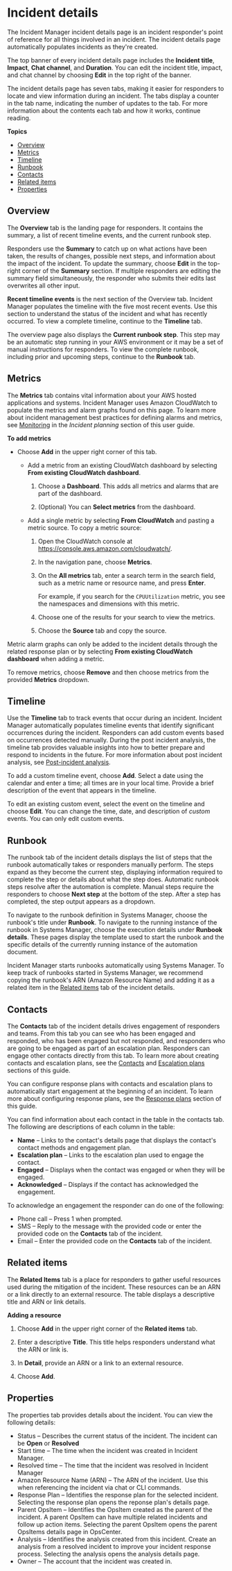 # Incident details<a name="tracking-details"></a>

The Incident Manager incident details page is an incident responder's point of reference for all things involved in an incident\. The incident details page automatically populates incidents as they're created\.

The top banner of every incident details page includes the **Incident title**, **Impact**, **Chat channel**, and **Duration**\. You can edit the incident title, impact, and chat channel by choosing **Edit** in the top right of the banner\. 

The incident details page has seven tabs, making it easier for responders to locate and view information during an incident\. The tabs display a counter in the tab name, indicating the number of updates to the tab\. For more information about the contents each tab and how it works, continue reading\.

**Topics**
+ [Overview](#tracking-details-overview)
+ [Metrics](#tracking-details-metrics)
+ [Timeline](#tracking-details-timeline)
+ [Runbook](#tracking-details-runbook)
+ [Contacts](#tracking-details-contacts)
+ [Related items](#tracking-details-related)
+ [Properties](#tracking-details-properties)

## Overview<a name="tracking-details-overview"></a>

The **Overview** tab is the landing page for responders\. It contains the summary, a list of recent timeline events, and the current runbook step\.

Responders use the **Summary** to catch up on what actions have been taken, the results of changes, possible next steps, and information about the impact of the incident\. To update the summary, choose **Edit** in the top\-right corner of the **Summary** section\. If multiple responders are editing the summary field simultaneously, the responder who submits their edits last overwrites all other input\. 

**Recent timeline events** is the next section of the Overview tab\. Incident Manager populates the timeline with the five most recent events\. Use this section to understand the status of the incident and what has recently occurred\. To view a complete timeline, continue to the **Timeline** tab\. 

The overview page also displays the **Current runbook step**\. This step may be an automatic step running in your AWS environment or it may be a set of manual instructions for responders\. To view the complete runbook, including prior and upcoming steps, continue to the **Runbook** tab\.

## Metrics<a name="tracking-details-metrics"></a>

The **Metrics** tab contains vital information about your AWS hosted applications and systems\. Incident Manager uses Amazon CloudWatch to populate the metrics and alarm graphs found on this page\. To learn more about incident management best practices for defining alarms and metrics, see [Monitoring](incident-response.md#incident-response-monitoring) in the *Incident planning* section of this user guide\.

**To add metrics**
+ Choose **Add** in the upper right corner of this tab\.
  + Add a metric from an existing CloudWatch dashboard by selecting **From existing CloudWatch dashboard**\.

    1. Choose a **Dashboard**\. This adds all metrics and alarms that are part of the dashboard\.

    1. \(Optional\) You can **Select metrics** from the dashboard\.
  + Add a single metric by selecting **From CloudWatch** and pasting a metric source\. To copy a metric source:

    1. Open the CloudWatch console at [https://console\.aws\.amazon\.com/cloudwatch/](https://console.aws.amazon.com/cloudwatch/)\.

    1. In the navigation pane, choose **Metrics**\. 

    1. On the **All metrics** tab, enter a search term in the search field, such as a metric name or resource name, and press **Enter**\.

       For example, if you search for the `CPUUtilization` metric, you see the namespaces and dimensions with this metric\.

    1. Choose one of the results for your search to view the metrics\.

    1. Choose the **Source** tab and copy the source\.

Metric alarm graphs can only be added to the incident details through the related response plan or by selecting **From existing CloudWatch dashboard** when adding a metric\.

To remove metrics, choose **Remove** and then choose metrics from the provided **Metrics** dropdown\.

## Timeline<a name="tracking-details-timeline"></a>

Use the **Timeline** tab to track events that occur during an incident\. Incident Manager automatically populates timeline events that identify significant occurrences during the incident\. Responders can add custom events based on occurrences detected manually\. During the post incident analysis, the timeline tab provides valuable insights into how to better prepare and respond to incidents in the future\. For more information about post incident analysis, see [Post\-incident analysis](analysis.md)\. 

To add a custom timeline event, choose **Add**\. Select a date using the calendar and enter a time; all times are in your local time\. Provide a brief description of the event that appears in the timeline\. 

To edit an existing custom event, select the event on the timeline and choose **Edit**\. You can change the time, date, and description of *custom* events\. You can only edit custom events\.

## Runbook<a name="tracking-details-runbook"></a>

The runbook tab of the incident details displays the list of steps that the runbook automatically takes or responders manually perform\. The steps expand as they become the current step, displaying information required to complete the step or details about what the step does\. Automatic runbook steps resolve after the automation is complete\. Manual steps require the responders to choose **Next step** at the bottom of the step\. After a step has completed, the step output appears as a dropdown\.

To navigate to the runbook definition in Systems Manager, choose the runbook's title under **Runbook**\. To navigate to the running instance of the runbook in Systems Manager, choose the execution details under **Runbook details**\. These pages display the template used to start the runbook and the specific details of the currently running instance of the automation document\. 

Incident Manager starts runbooks automatically using Systems Manager\. To keep track of runbooks started in Systems Manager, we recommend copying the runbook's ARN \(Amazon Resource Name\) and adding it as a related item in the [Related items](#tracking-details-related) tab of the incident details\.

## Contacts<a name="tracking-details-contacts"></a>

The **Contacts** tab of the incident details drives engagement of responders and teams\. From this tab you can see who has been engaged and responded, who has been engaged but not responded, and responders who are going to be engaged as part of an escalation plan\. Responders can engage other contacts directly from this tab\. To learn more about creating contacts and escalation plans, see the [Contacts](contacts.md) and [Escalation plans](escalation.md) sections of this guide\. 

You can configure response plans with contacts and escalation plans to automatically start engagement at the beginning of an incident\. To learn more about configuring response plans, see the [Response plans](response-plans.md) section of this guide\.

You can find information about each contact in the table in the contacts tab\. The following are descriptions of each column in the table:
+ **Name** – Links to the contact's details page that displays the contact's contact methods and engagement plan\.
+ **Escalation plan** – Links to the escalation plan used to engage the contact\.
+ **Engaged** – Displays when the contact was engaged or when they will be engaged\.
+ **Acknowledged** – Displays if the contact has acknowledged the engagement\.

To acknowledge an engagement the responder can do one of the following:
+ Phone call – Press 1 when prompted\.
+ SMS – Reply to the message with the provided code or enter the provided code on the **Contacts** tab of the incident\.
+ Email – Enter the provided code on the **Contacts** tab of the incident\.

## Related items<a name="tracking-details-related"></a>

The **Related Items** tab is a place for responders to gather useful resources used during the mitigation of the incident\. These resources can be an ARN or a link directly to an external resource\. The table displays a descriptive title and ARN or link details\.

**Adding a resource**

1. Choose **Add** in the upper right corner of the **Related items** tab\.

1. Enter a descriptive **Title**\. This title helps responders understand what the ARN or link is\.

1. In **Detail**, provide an ARN or a link to an external resource\.

1. Choose **Add**\.

## Properties<a name="tracking-details-properties"></a>

The properties tab provides details about the incident\. You can view the following details:
+ Status – Describes the current status of the incident\. The incident can be **Open** or **Resolved**
+ Start time – The time when the incident was created in Incident Manager\.
+ Resolved time – The time that the incident was resolved in Incident Manager
+ Amazon Resource Name \(ARN\) – The ARN of the incident\. Use this when referencing the incident via chat or CLI commands\.
+ Response Plan – Identifies the response plan for the selected incident\. Selecting the response plan opens the reponse plan's details page\.
+ Parent OpsItem – Identifies the OpsItem created as the parent of the incident\. A parent OpsItem can have multiple related incidents and follow up action items\. Selecting the parent OpsItem opens the parent OpsItems details page in OpsCenter\.
+ Analysis – Identifies the analysis created from this incident\. Create an analysis from a resolved incident to improve your incident response process\. Selecting the analysis opens the analysis details page\. 
+ Owner – The account that the incident was created in\.